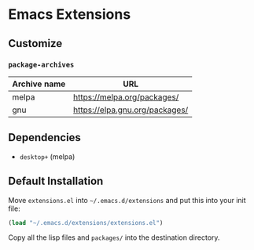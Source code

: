 # Emacs Extensions

## Customize

### `package-archives`

| Archive name | URL                            |
|--------------|--------------------------------|
| melpa        | https://melpa.org/packages/    |
| gnu          | https://elpa.gnu.org/packages/ |

## Dependencies

- `desktop+` (melpa)

## Default Installation

Move `extensions.el` into `~/.emacs.d/extensions` and put this into your init file:

```lisp
(load "~/.emacs.d/extensions/extensions.el")
```

Copy all the lisp files and `packages/` into the destination directory.
